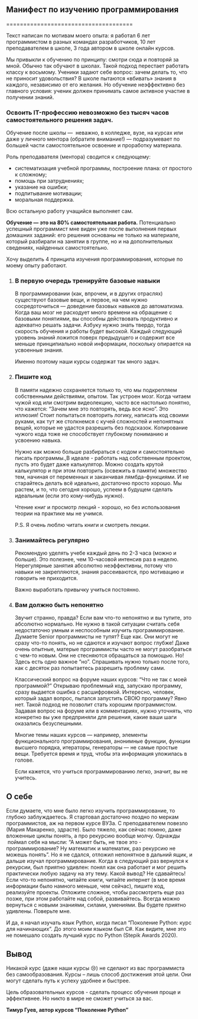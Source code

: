 ## Манифест по изучению программирования
=====================================

Текст написан по мотивам моего опыта: я работал 6 лет программистом в разных командах разработчиков, 10 лет преподавателем в школе, 3 года автором в школе онлайн курсов.

Мы привыкли к обучению по принципу: смотри сюда и повторяй за мной. Обычно так обучают в школах. Такой подход перестает работать классу к восьмому. Ученики задают себе вопрос: зачем делать то, что не приносит удовольствия? В школе пытаются «вбивать» знания в каждого, независимо от его желания. Но обучение неэффективно без главного условия: ученик должен принимать самое активное участие в получении знаний.

### Освоить IT-профессию невозможно без тысяч часов самостоятельного решения задач.

Обучение после школы —  неважно, в колледже, вузе, на курсах или даже у личного ментора (обратите внимание!) — подразумевает по большей части самостоятельное освоение и проработку материала.

Роль преподавателя (ментора) сводится к следующему:

*   систематизация учебной программы, построение плана: от простого к сложному;
*   помощь при затруднениях;
*   указание на ошибки;
*   подпитывание мотивации;
*   моральная поддержка.

Всю остальную работу учащийся выполняет сам.

**Обучение — это на 80% самостоятельная работа.** Потенциально успешный программист мне виден уже после выполнения первых домашних заданий: его решения основаны не только на материале, который разбирали на занятии в группе, но и на дополнительных сведениях, найденных самостоятельно.

Хочу выделить 4 принципа изучения программирования, которые по моему опыту работают.

1.  ### В первую очередь тренируйте базовые навыки
    
    В программировании (как, впрочем, и в других отраслях) существуют базовые вещи, и первое, на чем нужно сосредоточиться — доведение базовых навыков до автоматизма. Когда ваш мозг не расходует много времени на обращение с базовыми понятиями, вы способны действовать продуктивно и адекватно решать задачи. Азбуку нужно знать твердо, тогда скорость обучения и работы будет высокой. Каждый следующий уровень знаний ложится поверх предыдущего и содержит все меньше принципиально новой информации, поскольку опирается на усвоенные знания.
    
    Именно поэтому наши курсы содержат так много задач.
    
2.  ### Пишите код
    
    В памяти надежно сохраняется только то, что мы подкрепляем собственными действиями, опытом. Так устроен мозг. Когда читаем чужой код или смотрим видеолекцию, часто все настолько понятно, что кажется: “Зачем мне это повторять, ведь все ясно”. Это иллюзия! Стоит попытаться повторить логику, написать код своими руками, как тут же столкнемся с кучей сложностей и непонятных вещей, которые не удастся разрешить без подсказок. Копирование чужого кода тоже не способствует глубокому пониманию и усвоению навыка.
    
    Нужно как можно больше разбираться с кодом и самостоятельно писать программы.,В идеале - работать над собственным проектом, пусть это будет даже калькулятор. Можно создать крутой калькулятор и при этом повторить (освежить в памяти) множество тем, начиная от переменных и заканчивая лямбда-функциями. И не старайтесь делать всё идеально, достаточно просто хорошо. Мы растем, и то, что сегодня хорошо, успеем в будущем сделать идеальным (если это кому-нибудь нужно).
    
    Чтение книг и просмотр лекций - хорошо, но без использования теории на практике мы не учимся.
    
    P.S. Я очень люблю читать книги и смотреть лекции.
    
3.  ### Занимайтесь регулярно
    
    Рекомендую уделять учебе каждый день по 2-3 часа (можно и больше). Это полезнее, чем 10-часовой интенсив раз в неделю.  
    Нерегулярные занятия абсолютно неэффективны, потому что навыки не закрепляются, знания рассеиваются, про мотивацию и говорить не приходится.
    
    Важно выработать привычку учиться постоянно.
    
4.  ### Вам должно быть непонятно
    
    Звучит странно, правда? Если вам что-то непонятно и вы тупите, это абсолютно нормально. Не нужно в такой ситуации считать себя недостаточно умным и неспособным изучить программирование. Думаете Senior программисты не тупят? Еще как. Они могут не сразу что-то понять, но не сдаются и изучают вопрос глубже! Даже очень опытные, матерые программисты часто не могут разобраться с чем-то новым. Они не стесняются обращаться за помощью. Но! Здесь есть одно важное “но”. Спрашивать нужно только после того, как с десяток раз попытаетесь разрешить проблему сами.
    
    Классический вопрос на форуме наших курсов: “Что не так с моей программой?” Открываю проблемный код, запускаю программу, сразу выдается ошибка с расшифровкой. Интересно, человек, который задал вопрос, пытался запустить СВОЮ программу? Явно нет. Такой подход не позволит стать хорошим программистом. Задавая вопрос на форуме или в комментариях, нужно уточнять, что конкретно вы уже предприняли для решения, какие ваши шаги оказались безуспешными.
    
    Многие темы наших курсов — например, элементы функционального программирования, анонимные функции, функции высшего порядка, итераторы, генераторы — не самые простые вещи. Требуется время и труд, чтобы эта информация уложилась в голове.
    
    Если кажется, что учиться программированию легко, значит, вы не учитесь.
    

О себе
------

Если думаете, что мне было легко изучить программирование, то глубоко заблуждаетесь. Я стартовал достаточно поздно по меркам программистов, аж на первом курсе ВУЗа. С преподавателем повезло (Мария Макаренко, здрасте). Было тяжело, как сейчас помню, даже вложенные циклы понять, а про рекурсию вообще молчу. Однажды  поймал себя на мысли: “А может быть, не твое это - программирование? Ну математик и математик, раз рекурсию не можешь понять”. Но я не сдался, отложил непонятное в дальний ящик, и дальше изучал программирование. Когда в следующий раз вернулся к рекурсии, был приятно удивлен: понял как она работает и мог решить практически любую задачу на эту тему. Какой вывод? Не сдавайтесь! Если что-то непонятно, читайте книги, читайте интернет (в мое время информации было намного меньше, чем сейчас), пишите код, реализуйте проекты. Отложите сложное, чтобы рассмотреть еще раз позже, при этом работайте над собой, развивайтесь. Всегда можно вернуться с новыми знаниями, силами, умениями. Вы будете приятно удивлены. Поверьте мне.

И да, я начал изучать язык Python, когда писал “Поколение Python: курс для начинающих”. До этого моим языком был C#. Как видите, мне это не помешало создать лучший курс по Python (Stepik Awards 2020).

Вывод
-----

Никакой курс (даже наши курсы 😢) не сделают из вас программиста без самообразования. Курсы – лишь способ достижения этой цели. Они могут сделать путь к успеху удобнее и быстрее.

Цель образовательных курсов - сделать процесс обучения проще и эффективнее. Но никто в мире не сможет учиться за вас.

**Тимур Гуев, автор курсов “Поколение Python”**
